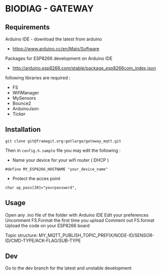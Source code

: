 # BIODIAG - GATEWAY

## Requirements

Arduino IDE - download the latest from arduino

- https://www.arduino.cc/en/Main/Software

Packages for ESP8266 development on Arduino IDE

- http://arduino.esp8266.com/stable/package_esp8266com_index.json

following libraries are required :

- FS
- WifiManager
- MySensors
- Bounce2
- ArduinoJson
- Ticker

## Installation

```
git clone git@framagit.org:getlarge/gateway_mqtt.git
```

Then in `config.h.sample` file you may edit the following :


- Name your device for your wifi router ( DHCP )
```
#define MY_ESP8266_HOSTNAME "your_device_name"
```

- Protect the acces point
```
char ap_pass[30]="yourpassword",
```

## Usage

Open any .ino file of the folder with Arduino IDE
Edit your preferences
Uncomment FS.Format the first time you upload
Comment out FS.format
Upload the code on your ESP8266 board

Topic structure: MY_MQTT_PUBLISH_TOPIC_PREFIX/NODE-ID/SENSOR-ID/CMD-TYPE/ACK-FLAG/SUB-TYPE

## Dev

Go to the dev branch for the latest and unstable development
